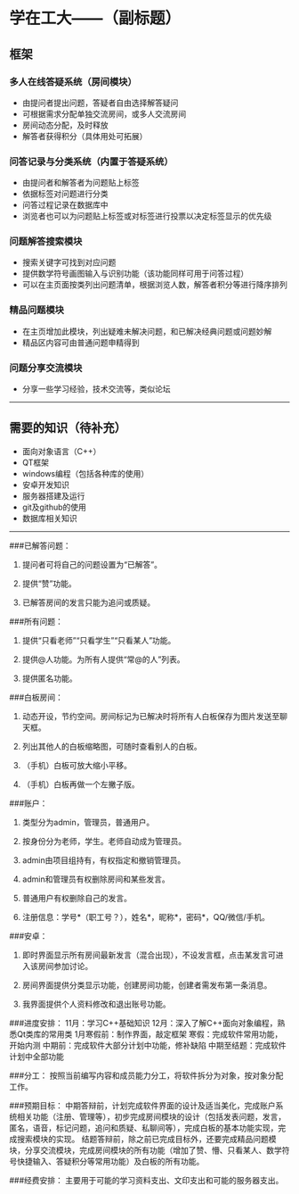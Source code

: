 # 学在工大——（副标题）
## 框架
### 多人在线答疑系统（房间模块）
- 由提问者提出问题，答疑者自由选择解答疑问
- 可根据需求分配单独交流房间，或多人交流房间
- 房间动态分配，及时释放
- 解答者获得积分（具体用处可拓展）

### 问答记录与分类系统（内置于答疑系统）
- 由提问者和解答者为问题贴上标签
- 依据标签对问题进行分类
- 问答过程记录在数据库中
- 浏览者也可以为问题贴上标签或对标签进行投票以决定标签显示的优先级

### 问题解答搜索模块
- 搜索关键字可找到对应问题
- 提供数学符号画图输入与识别功能（该功能同样可用于问答过程）
- 可以在主页面按类列出问题清单，根据浏览人数，解答者积分等进行降序排列

### 精品问题模块
- 在主页增加此模块，列出疑难未解决问题，和已解决经典问题或问题妙解
- 精品区内容可由普通问题申精得到

### 问题分享交流模块
- 分享一些学习经验，技术交流等，类似论坛

***

## 需要的知识（待补充）
- 面向对象语言（C++）
- QT框架
- windows编程（包括各种库的使用）
- 安卓开发知识
- 服务器搭建及运行
- git及github的使用
- 数据库相关知识

***

###已解答问题：
1. 提问者可将自己的问题设置为“已解答”。

2. 提供“赞”功能。

3. 已解答房间的发言只能为追问或质疑。

###所有问题：
1. 提供“只看老师”“只看学生”“只看某人”功能。

2. 提供@人功能。为所有人提供“常@的人”列表。

3. 提供匿名功能。

###白板房间：
1. 动态开设，节约空间。房间标记为已解决时将所有人白板保存为图片发送至聊天框。

2. 列出其他人的白板缩略图，可随时查看别人的白板。

3. （手机）白板可放大缩小平移。

4. （手机）白板再做一个左撇子版。

###账户：
1. 类型分为admin，管理员，普通用户。

2. 按身份分为老师，学生。老师自动成为管理员。

3. admin由项目组持有，有权指定和撤销管理员。

4. admin和管理员有权删除房间和某些发言。

5. 普通用户有权删除自己的发言。

6. 注册信息：学号*（职工号？），姓名*，昵称*，密码*，QQ/微信/手机。

###安卓：
1. 即时界面显示所有房间最新发言（混合出现），不设发言框，点击某发言可进入该房间参加讨论。

2. 房间界面提供分类显示功能，创建房间功能，创建者需发布第一条消息。

3. 我界面提供个人资料修改和退出账号功能。


###进度安排：
11月：学习C++基础知识
12月：深入了解C++面向对象编程，熟悉Qt类库的常用类
1月寒假前：制作界面，敲定框架
寒假：完成软件常用功能，开始内测
中期前：完成软件大部分计划中功能，修补缺陷
中期至结题：完成软件计划中全部功能

###分工：
按照当前编写内容和成员能力分工，将软件拆分为对象，按对象分配工作。

###预期目标：
中期答辩前，计划完成软件界面的设计及适当美化，完成账户系统相关功能（注册、管理等），初步完成房间模块的设计（包括发表问题，发言，匿名，语音，标记问题，追问和质疑、私聊间等），完成白板的基本功能实现，完成搜索模块的实现。
结题答辩前，除之前已完成目标外，还要完成精品问题模块，分享交流模块，完成房间模块的所有功能（增加了赞、懵、只看某人、数学符号快捷输入、答疑积分等常用功能）及白板的所有功能。

###经费安排：
主要用于可能的学习资料支出、文印支出和可能的服务器支出。
